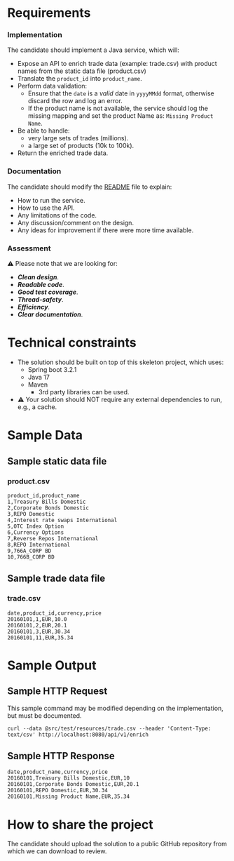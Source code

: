 # Requirements

### Implementation

The candidate should implement a Java service, which will:

- Expose an API to enrich trade data (example: trade.csv) with product names from the static data file (product.csv)
- Translate the `product_id` into `product_name`.
- Perform data validation:
    - Ensure that the `date` is a _valid_ date in `yyyyMMdd` format, otherwise discard the row and log an error.
    - If the product name is not available, the service should log the missing mapping and set the product Name
      as: `Missing Product Name`.
- Be able to handle:
    - very large sets of trades (millions).
    - a large set of products (10k to 100k).
- Return the enriched trade data.

### Documentation

The candidate should modify the [README](./README.md) file to explain:

- How to run the service.
- How to use the API.
- Any limitations of the code.
- Any discussion/comment on the design.
- Any ideas for improvement if there were more time available.

### Assessment

⚠️ Please note that we are looking for:

- **_Clean design_**.
- **_Readable code_**.
- **_Good test coverage_**.
- **_Thread-safety_**.
- **_Efficiency_**.
- **_Clear documentation_**.

# Technical constraints

- The solution should be built on top of this skeleton project, which uses:
    - Spring boot 3.2.1
    - Java 17
    - Maven
        - 3rd party libraries can be used.
- ⚠️ Your solution should NOT require any external dependencies to run, e.g., a cache.

# Sample Data

## Sample static data file

### product.csv

```csv
product_id,product_name
1,Treasury Bills Domestic
2,Corporate Bonds Domestic
3,REPO Domestic
4,Interest rate swaps International
5,OTC Index Option
6,Currency Options
7,Reverse Repos International
8,REPO International
9,766A_CORP BD
10,766B_CORP BD
```

## Sample trade data file

### trade.csv

```csv
date,product_id,currency,price
20160101,1,EUR,10.0
20160101,2,EUR,20.1
20160101,3,EUR,30.34
20160101,11,EUR,35.34
```

# Sample Output

## Sample HTTP Request

This sample command may be modified depending on the implementation, but must be documented.

```curl
curl --data @src/test/resources/trade.csv --header 'Content-Type: text/csv' http://localhost:8080/api/v1/enrich
```

## Sample HTTP Response

```csv
date,product_name,currency,price
20160101,Treasury Bills Domestic,EUR,10
20160101,Corporate Bonds Domestic,EUR,20.1
20160101,REPO Domestic,EUR,30.34
20160101,Missing Product Name,EUR,35.34
```

# How to share the project

The candidate should upload the solution to a public GitHub repository from which we can download to review.